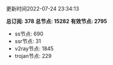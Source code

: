 更新时间2022-07-24 23:34:13

**总订阅: 378**
**总节点: 15282**
**有效节点: 2795**
- ss节点: 690
- ssr节点: 31
- v2ray节点: 1845
- trojan节点: 229
